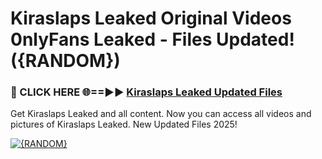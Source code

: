 # Kiraslaps Leaked Original Videos 0nlyFans Leaked - Files Updated! ({RANDOM})

<h3>🔴 CLICK HERE 🌐==►► <a href="https://betterlinks.top/A2PfLJ" rel="nofollow">Kiraslaps Leaked Updated Files</a></h3>

Get Kiraslaps Leaked and all content. Now you can access all videos and pictures of Kiraslaps Leaked. New Updated Files 2025!

[![{RANDOM}](https://i.imgur.com/ppqm5kG.gif)](https://betterlinks.top/A2PfLJ)